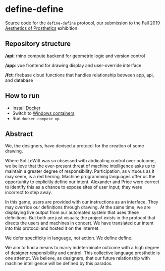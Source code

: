 # define-define

Source code for the `define-define` protocol, our submission to the Fall 2019 [Aesthetics of Prosthetics](https://www.prostheticsexhibition.com/) exhibition.

## Repository structure

**/api**: rhino compute backend for geometric logic and version control

**/app**: vue frontend for drawing display and user-override interface

**/fct**: firebase cloud functions that handles relationship between app, api, and database

## How to run

- Install [Docker](https://www.docker.com/)
- Switch to [Windows containers](https://docs.docker.com/docker-for-windows/#switch-between-windows-and-linux-containers)
- Run `docker-compose up`

## Abstract

We, the designers, have devised a protocol for the creation of some drawing.

Where Sol LeWitt was so obsessed with abdicating control over outcome, we believe that the ever-present threat of machine intelligence asks us to maintain a greater degree of responsibility. Participation, as virtuous as it may seem, is a red herring. Machine programming languages offer us the opportunity to explicitly define our intent. Alexander and Price were correct to identify this as a chance to expose sites of user input; they were incorrect to step away.

In this game, users are provided with our instructions as an interface. They may override our definitions through drawing. At the same time, we are displaying live output from our automated system that uses these definitions. But both are just visuals; the project exists in the protocol that directs the users and machines in concert. We have translated our intent into this protocol and hosted it on the internet.

We defer specificity in language, not action. We define define.

We aim to find a means to marry indeterminate outcome with a high degree of designer responsibility and control. This collective language prosthetic is one attempt. We believe, as designers, that our future relationship with machine intelligence will be defined by this paradox.
